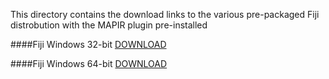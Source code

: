 This directory contains the download links to the various pre-packaged Fiji distrobution with the MAPIR plugin pre-installed

####Fiji Windows 32-bit
[DOWNLOAD](http://www.docs.peauproductions.com/fiji/fiji-win32-20160607.zip)

####Fiji Windows 64-bit
[DOWNLOAD](http://www.docs.peauproductions.com/fiji/fiji-win64-20160607.zip)
